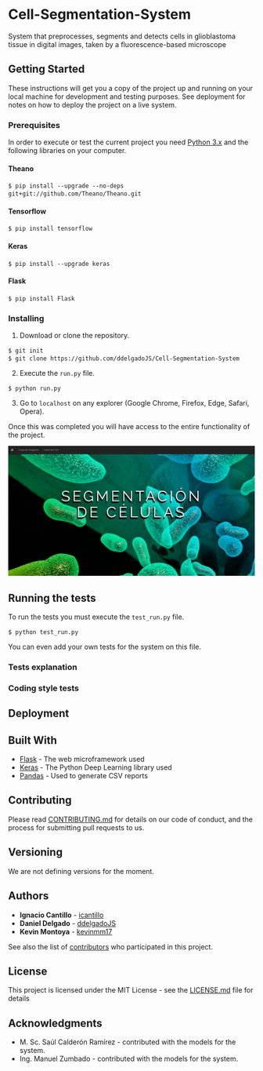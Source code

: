 
# Cell-Segmentation-System

System that preprocesses, segments and detects cells in glioblastoma tissue in digital images, taken by a fluorescence-based microscope

## Getting Started

These instructions will get you a copy of the project up and running on your local machine for development and testing purposes. See deployment for notes on how to deploy the project on a live system.

### Prerequisites

In order to execute or test the current project you need [Python 3.x](https://www.python.org/downloads/) and the following libraries on your computer.

#### Theano

```
$ pip install --upgrade --no-deps git+git://github.com/Theano/Theano.git
```

#### Tensorflow

```
$ pip install tensorflow
```

#### Keras

```
$ pip install --upgrade keras
```

#### Flask

```
$ pip install Flask
```

### Installing

1. Download or clone the repository.

```
$ git init
$ git clone https://github.com/ddelgadoJS/Cell-Segmentation-System
```

2. Execute the `run.py` file.

```
$ python run.py
```

3. Go to `localhost` on any explorer (Google Chrome, Firefox, Edge, Safari, Opera).

Once this was completed you will have access to the entire functionality of the project.

![](./Documents/images/1.png)

## Running the tests

To run the tests you must execute the `test_run.py` file.

```
$ python test_run.py
```

You can even add your own tests for the system on this file.

### Tests explanation

### Coding style tests

## Deployment

## Built With

* [Flask](http://flask.pocoo.org/) - The web microframework used
* [Keras](https://keras.io/) - The Python Deep Learning library used
* [Pandas](https://pandas.pydata.org/) - Used to generate CSV reports

## Contributing

Please read [CONTRIBUTING.md](CONTRIBUTING.md) for details on our code of conduct, and the process for submitting pull requests to us.

## Versioning

We are not defining versions for the moment.

## Authors

* **Ignacio Cantillo** - [icantillo](https://github.com/icantillo)
* **Daniel Delgado** - [ddelgadoJS](https://github.com/ddelgadoJS)
* **Kevin Montoya** - [kevinmm17](https://github.com/kevinmm17)

See also the list of [contributors](https://github.com/ddelgadoJS/Cell-Segmentation-System/graphs/contributors) who participated in this project.

## License

This project is licensed under the MIT License - see the [LICENSE.md](LICENSE) file for details

## Acknowledgments

* M. Sc. Saúl Calderón Ramírez - contributed with the models for the system.
* Ing. Manuel Zumbado - contributed with the models for the system.
